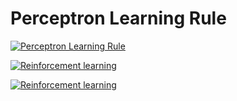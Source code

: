 # Perceptron Learning Rule

[![Perceptron Learning Rule](https://img.youtube.com/vi/vGwemZhPlsA/0.jpg)](https://www.youtube.com/watch?v=vGwemZhPlsA "Perceptron Learning Rule")

[![Reinforcement learning](https://img.youtube.com/vi/m4J2WLOvrHg/0.jpg)](https://www.youtube.com/watch?v=m4J2WLOvrHg "Reinforcement learning")


[![Reinforcement learning](https://img.youtube.com/vi/4Gac5I64LM4/0.jpg)](https://www.youtube.com/watch?v=4Gac5I64LM4 "Reinforcement learning")
